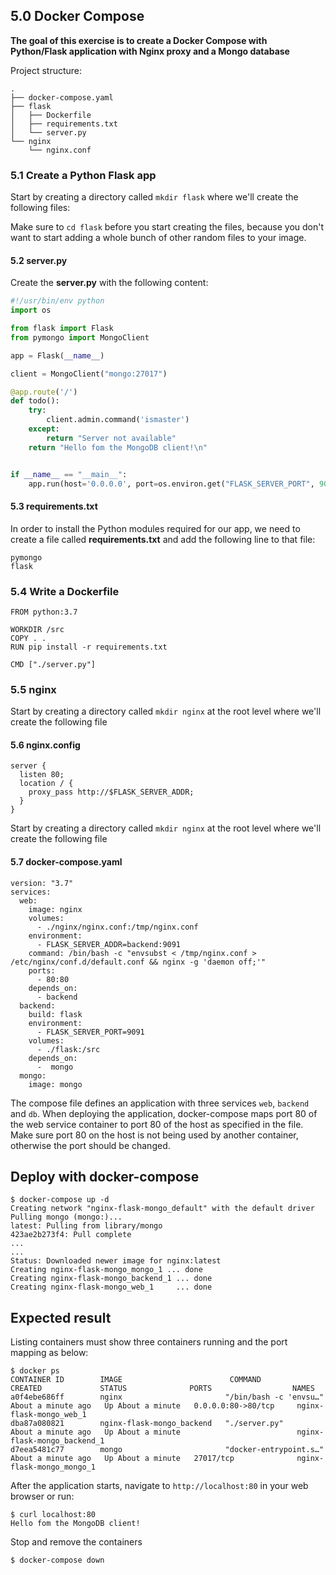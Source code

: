 ## 5.0 Docker Compose
**The goal of this exercise is to create a Docker Compose with Python/Flask application with Nginx proxy and a Mongo database**

Project structure:
```
.
├── docker-compose.yaml
├── flask
│   ├── Dockerfile
│   ├── requirements.txt
│   └── server.py
└── nginx
    └── nginx.conf

```

### 5.1 Create a Python Flask app


Start by creating a directory called ```mkdir flask``` where we'll create the following files:

Make sure to ```cd flask``` before you start creating the files, because you don't want to start adding a whole bunch of other random files to your image.

#### 5.2 server.py

Create the **server.py** with the following content:

```python
#!/usr/bin/env python
import os

from flask import Flask
from pymongo import MongoClient

app = Flask(__name__)

client = MongoClient("mongo:27017")

@app.route('/')
def todo():
    try:
        client.admin.command('ismaster')
    except:
        return "Server not available"
    return "Hello fom the MongoDB client!\n"


if __name__ == "__main__":
    app.run(host='0.0.0.0', port=os.environ.get("FLASK_SERVER_PORT", 9090), debug=True)

```

#### 5.3 requirements.txt

In order to install the Python modules required for our app, we need to create a file called **requirements.txt** and add the following line to that file:

```
pymongo
flask
```


### 5.4 Write a Dockerfile

```
FROM python:3.7

WORKDIR /src
COPY . .
RUN pip install -r requirements.txt

CMD ["./server.py"]
```

### 5.5 nginx

Start by creating a directory called ```mkdir nginx``` at the root level  where we'll create the following file

#### 5.6 nginx.config
```
server {
  listen 80;
  location / {
    proxy_pass http://$FLASK_SERVER_ADDR;
  }
}
```

Start by creating a directory called ```mkdir nginx``` at the root level  where we'll create the following file

#### 5.7 docker-compose.yaml
```
version: "3.7"
services:
  web:
    image: nginx
    volumes:
      - ./nginx/nginx.conf:/tmp/nginx.conf
    environment: 
      - FLASK_SERVER_ADDR=backend:9091  
    command: /bin/bash -c "envsubst < /tmp/nginx.conf > /etc/nginx/conf.d/default.conf && nginx -g 'daemon off;'" 
    ports:
      - 80:80
    depends_on:
      - backend
  backend:
    build: flask
    environment: 
      - FLASK_SERVER_PORT=9091
    volumes:
      - ./flask:/src
    depends_on:
      -  mongo  
  mongo:
    image: mongo
```

The compose file defines an application with three services `web`, `backend` and `db`.
When deploying the application, docker-compose maps port 80 of the web service container to port 80 of the host as specified in the file.
Make sure port 80 on the host is not being used by another container, otherwise the port should be changed.

## Deploy with docker-compose

```
$ docker-compose up -d
Creating network "nginx-flask-mongo_default" with the default driver
Pulling mongo (mongo:)...
latest: Pulling from library/mongo
423ae2b273f4: Pull complete
...
...
Status: Downloaded newer image for nginx:latest
Creating nginx-flask-mongo_mongo_1 ... done
Creating nginx-flask-mongo_backend_1 ... done
Creating nginx-flask-mongo_web_1     ... done

```

## Expected result

Listing containers must show three containers running and the port mapping as below:
```
$ docker ps
CONTAINER ID        IMAGE                        COMMAND                  CREATED             STATUS              PORTS                  NAMES
a0f4ebe686ff        nginx                       "/bin/bash -c 'envsu…"   About a minute ago   Up About a minute   0.0.0.0:80->80/tcp     nginx-flask-mongo_web_1
dba87a080821        nginx-flask-mongo_backend   "./server.py"            About a minute ago   Up About a minute                          nginx-flask-mongo_backend_1
d7eea5481c77        mongo                       "docker-entrypoint.s…"   About a minute ago   Up About a minute   27017/tcp              nginx-flask-mongo_mongo_1
```

After the application starts, navigate to `http://localhost:80` in your web browser or run:
```
$ curl localhost:80
Hello fom the MongoDB client!
```

Stop and remove the containers
```
$ docker-compose down
```


